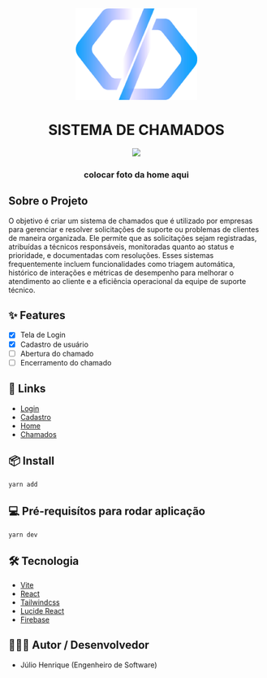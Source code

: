 <div align="center"><a name="readme-top"></a>

<img height="180" src="./src/assets/images/logo.png">

<h1>SISTEMA DE CHAMADOS</h1>

![](https://raw.githubusercontent.com/andreasbm/readme/master/assets/lines/rainbow.png)

### colocar foto da home aqui

</div>

## Sobre o Projeto
O objetivo é criar um sistema de chamados que é utilizado por empresas para gerenciar e resolver solicitações de suporte ou problemas de clientes de maneira organizada. 
Ele permite que as solicitações sejam registradas, atribuídas a técnicos responsáveis, monitoradas quanto ao status e prioridade, e documentadas com resoluções. Esses sistemas frequentemente incluem funcionalidades como triagem automática, histórico de interações e métricas de desempenho para melhorar o atendimento ao cliente e a eficiência operacional da equipe de suporte técnico.

## ✨ Features

- [x] Tela de Login
- [x] Cadastro de usuário
- [ ] Abertura do chamado
- [ ] Encerramento do chamado

## 🔗 Links

- [Login](https://callsystem.netlify.app/)
- [Cadastro](https://callsystem.netlify.app/register)
- [Home](https://callsystem.netlify.app/home)
- [Chamados](https://callsystem.netlify.app/call)


## 📦 Install

```bash
yarn add
```

## 💻 Pré-requisítos para rodar aplicação

```bash
yarn dev
```

## 🛠 Tecnologia

- [Vite](https://vitejs.dev/)
- [React](https://pt-br.reactjs.org/)
- [Tailwindcss](https://tailwindcss.com/)
- [Lucide React](https://lucide.dev/guide/packages/lucide-react)
- [Firebase](https://firebase.google.com/docs)


## 👨🏾‍💻 Autor / Desenvolvedor

- Júlio Henrique (Engenheiro de Software)
